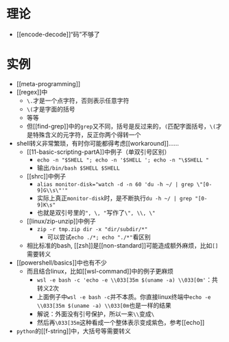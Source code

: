 # 理论
- [[encode-decode]]“码”不够了
# 实例
- [[meta-programming]]
- [[regex]]中
  - `\.`才是一个点字符，否则表示任意字符
  - `\(`才是字面的括号
  - 等等
  - 但[[find-grep]]中的`grep`又不同，括号是反过来的，`(`匹配字面括号，`\(`才是特殊含义的元字符，反正你两个得转一个
- shell转义非常繁琐，有时你可能都得考虑[[workaround]]……
  - [[11-basic-scripting-partA]]中例子（单双引号区别）
    - `echo -n "$SHELL "; echo -n '$SHELL '; echo -n "\$SHELL "`
    - 输出`/bin/bash $SHELL $SHELL`
  - [[shrc]]中例子
    - `alias monitor-disk="watch -d -n 60 'du -h ~/ | grep \"[0-9]G\\s\"'"`
    - 实际上真正`monitor-disk`时，是不断执行`du -h ~/ | grep "[0-9]K\s"`
    - 也就是双引号里的`", \, "`写作了`\", \\, \"`
  - [[linux/zip-unzip]]中例子
    - `zip -r tmp.zip dir -x "dir/subdir/*"`
      - 可以尝试`echo ./*; echo "./*"`看区别
  - 相比标准的bash, [[zsh]]是[[non-standard]]可能造成额外麻烦，比如`[]`需要转义
- [[powershell/basics]]中也有不少
  - 而且结合linux，比如[[wsl-command]]中的例子更麻烦
    - `wsl -e bash -c 'echo -e \\033[35m $(uname -a) \\033[0m'`：共转义2次
    - 上面例子中`wsl -e bash -c`并不本质。你直接linux终端中`echo -e \\033[35m $(uname -a) \\033[0m`也是一样的结果
    - 解说：外面没有引号保护，所以一来`\\`变成`\`
    - 然后再`\033[35m`这种看成一个整体表示变成紫色，参考[[echo]]
- `python`的[[f-string]]中，大括号等需要转义